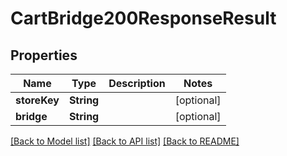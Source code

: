 # CartBridge200ResponseResult

## Properties
Name | Type | Description | Notes
------------ | ------------- | ------------- | -------------
**storeKey** | **String** |  | [optional] 
**bridge** | **String** |  | [optional] 

[[Back to Model list]](../README.md#documentation-for-models) [[Back to API list]](../README.md#documentation-for-api-endpoints) [[Back to README]](../README.md)


